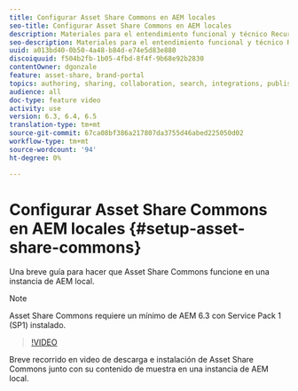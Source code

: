 ```yaml
---
title: Configurar Asset Share Commons en AEM locales
seo-title: Configurar Asset Share Commons en AEM locales
description: Materiales para el entendimiento funcional y técnico Recursos Compartidos por Commons
seo-description: Materiales para el entendimiento funcional y técnico Recursos Compartidos por Commons
uuid: a013bd40-0b50-4a48-b84d-e74e5d83e880
discoiquuid: f504b2fb-1b05-4fbd-8f4f-9b68e92b2830
contentOwner: dgonzale
feature: asset-share, brand-portal
topics: authoring, sharing, collaboration, search, integrations, publishing, metadata, images, renditions
audience: all
doc-type: feature video
activity: use
version: 6.3, 6.4, 6.5
translation-type: tm+mt
source-git-commit: 67ca08bf386a217807da3755d46abed225050d02
workflow-type: tm+mt
source-wordcount: '94'
ht-degree: 0%

---
```



# Configurar Asset Share Commons en AEM locales {#setup-asset-share-commons}

Una breve guía para hacer que Asset Share Commons funcione en una instancia de AEM local.

>[!NOTE]
>
>Asset Share Commons requiere un mínimo de AEM 6.3 con Service Pack 1 (SP1) instalado.

>[!VIDEO](https://video.tv.adobe.com/v/20499/?quality=9&learn=on)

Breve recorrido en video de descarga e instalación de Asset Share Commons junto con su contenido de muestra en una instancia de AEM local.
